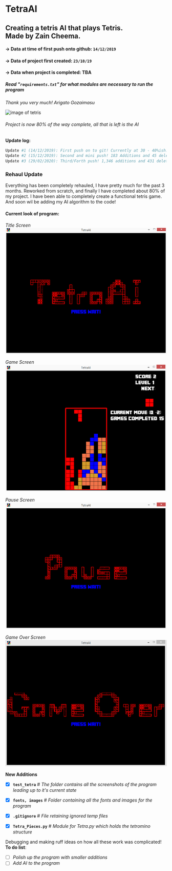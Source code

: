 TetraAI
========================================
Creating a tetris AI that plays Tetris.\
**Made by Zain Cheema.**
----------------------------------------
#### -> Data at time of first push onto github: `14/12/2019`
#### -> Data of project first created: `23/10/19`
#### -> Data when project is completed: TBA
##### Read "`requirements.txt`" for what modules are necessary to run the program
*Thank you very much! Arigato Gozaimasu*

![image of tetris](https://s3.amazonaws.com/tetris-www/assets/article/2017/06/14/tetris-lingo-feature_feature.jpg)

###### Project is now 80% of the way complete, all that is left is the AI

__Update log:__

```python
Update #1 (14/12/2019): First push on to git! Currently at 30 - 40%ish. Main game source found at: *Tetra.py*
Update #2 (15/12/2019): Second and mini push! 183 Additions and 45 deletions!
Update #3 (29/02/2020): Third/Forth push! 1,346 additions and 431 deletions!
```
### **Rehaul Update**

Everything has been completely rehauled, I have pretty much for the past 3 months.
Reworked from scratch, and finally I have completed about 80% of my project.
I have been able to completely create a functional tetris game. 
And soon wil be adding my AI algorithm to the code!

#### __Current look of program:__

*Title Screen*
![](images/TetraAIMG1.png)

*Game Screen*
![](images/TetraAIMG2.png)

*Pause Screen*
![](images/TetraAIMG3.png)

*Game Over Screen*
![](images/TetraAIMG4.png)

**New Additions**

- [x] **`test_tetra`** # *The folder contains all the screenshots of the program leading up to it's current state*
- [x] **`fonts, images`** # *Folder containing all the fonts and images for the program*
- [x] **`.gitignore`** # *File retaining ignored temp files*
- [x] **`Tetra_Pieces.py`** # *Module for Tetra.py which holds the tetromino structure*


Debugging and making ruff ideas on how all these work was complicated!\
**To do list**:
- [ ] *Polish up the program with smaller additions*
- [ ] *Add AI to the program*
